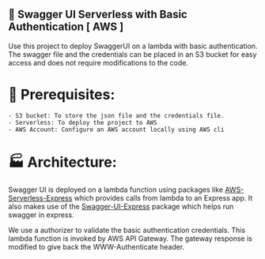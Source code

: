 ## :baggage_claim: Swagger UI Serverless with Basic Authentication [ AWS ]

Use this project to deploy SwaggerUI on a lambda with basic authentication. 
The swagger file and the credentials can be placed in an S3 bucket for easy access and does not require modifications to the code.


# :construction: Prerequisites:
    - S3 bucket: To store the json file and the credentials file.
    - Serverless: To deploy the project to AWS
    - AWS Account: Configure an AWS account locally using AWS cli

# :factory: Architecture:

Swagger UI is deployed on a lambda function using packages like [AWS-Serverless-Express](https://github.com/awslabs/aws-serverless-express) which provides calls from lambda to an Express app. It also makes use of the [Swagger-UI-Express](https://github.com/scottie1984/swagger-ui-express) package which helps run swagger in express.

We use a authorizer to validate the basic authentication credentials. This lambda function is invoked by AWS API Gateway. The gateway response is modified to give back the WWW-Authenticate header.
